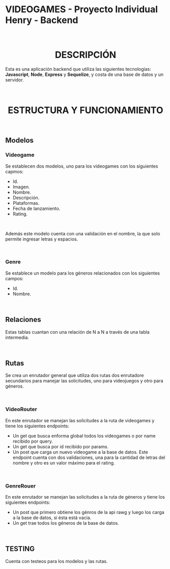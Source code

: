 # **VIDEOGAMES** - Proyecto Individual Henry - Backend

<br />

<h1 align="center"> DESCRIPCIÓN </h1>

Esta es una aplicación backend que utiliza las siguientes tecnologías: **Javascript**, **Node**, **Express** y **Sequelize**, y costa de una base de datos y un servidor.

<br />


<h1 align="center"> ESTRUCTURA Y FUNCIONAMIENTO </h1>

<br />

## **Modelos**



### **Videogame**

Se establecen dos modelos, uno para los videogames con los siguientes capmos:
- Id.
- Imagen.
- Nombre.
- Descripción.
- Plataformas.
- Fecha de lanzamiento.
- Rating.

<br />

Además este modelo cuenta con una validación en el nombre, la que solo permite ingresar letras y espacios.

<br />

### **Genre**

Se establece un modelo para los géneros relacionados con los siguientes campos:
- Id.
- Nombre.

<br />

## **Relaciones**

Estas tablas cuantan con una relación de N a N a través de una tabla intermedia.

<br />

## **Rutas**

Se crea un enrutador general que utiliza dos rutas dos enrutadore secundarios para manejar las solicitudes, uno para videojuegos y otro para géneros.

<br />

### **VideoRouter**

En este enrutador se manejan las solicitudes a la ruta de videogames y tiene los siguientes endpoints:
- Un get que busca enforma global todos los videogames o por name recibido por query.
- Un get que busca por id recibido por params.
- Un post que carga un nuevo videogame a la base de datos. Este endpoint cuenta con dos validaciones, una para la cantidad de letras del nombre y otro es un valor máximo para el rating.

<br />

### **GenreRouer**

En este enrutador se manejan las solicitudes a la ruta de géneros y tiene los siguientes endpoints:
- Un post que primero obtiene los génros de la api rawg y luego los carga a la base de datos, si ésta está vacía.
- Un get trae todos los géneros de la base de datos.

<br />

## **TESTING**

Cuenta con testeos para los modelos y las rutas.



